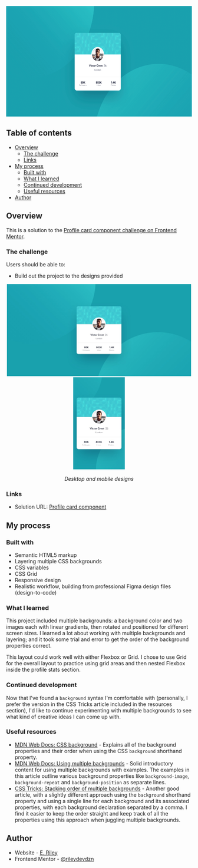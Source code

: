 <div align="center">
  <img
    src="Profile card - desktop.png"
    alt="Profile card for Victor Crest of London, who has 80 thousand followers, 803 thousand likes, and 1.4 thousand photos."
    height="300px">
</div>

## Table of contents

- [Overview](#overview)
  - [The challenge](#the-challenge)
  - [Links](#links)
- [My process](#my-process)
  - [Built with](#built-with)
  - [What I learned](#what-i-learned)
  - [Continued development](#continued-development)
  - [Useful resources](#useful-resources)
- [Author](#author)

## Overview

This is a solution to the [Profile card component challenge on Frontend Mentor](https://www.frontendmentor.io/challenges/profile-card-component-cfArpWshJ). 

### The challenge

Users should be able to:

- Build out the project to the designs provided

<div align="center">
  <img
    src="profilecard-desktop-design.jpg"
    alt="Profile card for Victor Crest of London, who has 80 thousand followers, 803 thousand likes, and 1.4 thousand photos."
    height="250px">
  <img
    src="profilecard-mobile-design.jpg"
    alt="Profile card for Victor Crest of London, identical but slightly smaller layout on mobile screen."
    height="250px">
  <p><em>Desktop and mobile designs</em></p>
</div>

### Links

- Solution URL: [Profile card component](https://rileydevdzn.github.io/profile-card/)

## My process

### Built with

- Semantic HTML5 markup
- Layering multiple CSS backgrounds
- CSS variables
- CSS Grid
- Responsive design
- Realistic workflow, building from professional Figma design files (design-to-code) 

### What I learned

This project included multiple backgrounds: a background color and two images each with linear gradients, then rotated and positioned for different screen sizes. I learned a lot about working with multiple backgrounds and layering; and it took some trial and error to get the order of the background properties correct.

This layout could work well with either Flexbox or Grid. I chose to use Grid for the overall layout to practice using grid areas and then nested Flexbox inside the profile stats section.

### Continued development

Now that I've found a `background` syntax I'm comfortable with (personally, I prefer the version in the CSS Tricks article included in the resources section), I'd like to continue experimenting with multiple backgrounds to see what kind of creative ideas I can come up with.

### Useful resources

- [MDN Web Docs: CSS background](https://developer.mozilla.org/en-US/docs/Web/CSS/background) - Explains all of the background properties and their order when using the CSS `background` shorthand property.
- [MDN Web Docs: Using multiple backgrounds](https://developer.mozilla.org/en-US/docs/Web/CSS/CSS_Backgrounds_and_Borders/Using_multiple_backgrounds) - Solid introductory content for using multiple backgrounds with examples. The examples in this article outline various background properties like `background-image`, `background-repeat` and `background-position` as separate lines.
- [CSS Tricks: Stacking order of multiple backgrounds](https://css-tricks.com/stacking-order-of-multiple-backgrounds/) - Another good article, with a slightly different approach using the `background` shorthand property and using a single line for each background and its associated properties, with each background declaration separated by a comma. I find it easier to keep the order straight and keep track of all the properties using this approach when juggling multiple backgrounds.

## Author

- Website - [E. Riley](https://rileydevdzn.webflow.io)
- Frontend Mentor - [@rileydevdzn](https://www.frontendmentor.io/profile/rileydevdzn)
